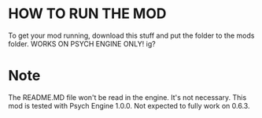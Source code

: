 # HOW TO RUN THE MOD
To get your mod running, download this stuff and put the folder to the mods folder.
WORKS ON PSYCH ENGINE ONLY! ig?
# Note
The README.MD file won't be read in the engine. It's not necessary.
This mod is tested with Psych Engine 1.0.0.
Not expected to fully work on 0.6.3.
